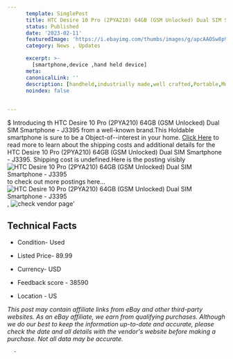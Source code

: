 ```yaml
---
      template: SinglePost
      title: HTC Desire 10 Pro (2PYA210) 64GB (GSM Unlocked) Dual SIM Smartphone - J3395
      status: Published
      date: '2023-02-11'
      featuredImage: 'https://i.ebayimg.com/thumbs/images/g/apcAAOSw8p9i4DUe/s-l225.jpg'
      category: News , Updates

      excerpt: >-
        [smartphone,device ,hand held device]
      meta:
      canonicalLink: ''
      description: [handheld,industrially made,well crafted,Portable,Mobile,Compact,Convenient,Lightweight,Maneuverable,Man-portable,Miniature,Carriable,Hand-held,Light,Holdable,Transportable,Mobile device,Pocket-sized,On-the-go,Wireless,Cordless,Compact size,Convenient size, smartphone,device ,hand held device]
      noindex: false
      

---
```

$
      Introducing th HTC Desire 10 Pro (2PYA210) 64GB (GSM Unlocked) Dual SIM Smartphone - J3395 from a well-known brand.This Holdable smartphone is sure to be a Object-of--interest in your home. [Click Here](https://www.ebay.com/itm/144659480103?hash=item21ae607e27%3Ag%3AapcAAOSw8p9i4DUe&mkevt=1&mkcid=1&mkrid=711-53200-19255-0&campid=%253CePNCampaignId%253E&customid=%253CreferenceId%253E&toolid=10049) to read more to learn about the shipping costs and additional details for the HTC Desire 10 Pro (2PYA210) 64GB (GSM Unlocked) Dual SIM Smartphone - J3395. Shipping cost is undefined.Here is the posting visibly ![HTC Desire 10 Pro (2PYA210) 64GB (GSM Unlocked) Dual SIM Smartphone - J3395](https://i.ebayimg.com/thumbs/images/g/apcAAOSw8p9i4DUe/s-l225.jpg) to check out more postings here... ![HTC Desire 10 Pro (2PYA210) 64GB (GSM Unlocked) Dual SIM Smartphone - J3395](https://i.ebayimg.com/images/g/apcAAOSw8p9i4DUe/s-l1600.jpg), ![check vendor page](https://origin-galleryplus.ebayimg.com/ws/web/144659480103_2_0_1/225x225.jpg,https://origin-galleryplus.ebayimg.com/ws/web/144659480103_3_0_1/225x225.jpg,https://origin-galleryplus.ebayimg.com/ws/web/144659480103_4_0_1/225x225.jpg,https://origin-galleryplus.ebayimg.com/ws/web/144659480103_5_0_1/225x225.jpg,https://origin-galleryplus.ebayimg.com/ws/web/144659480103_6_0_1/225x225.jpg,https://origin-galleryplus.ebayimg.com/ws/web/144659480103_7_0_1/225x225.jpg,https://origin-galleryplus.ebayimg.com/ws/web/144659480103_8_0_1/225x225.jpg)'

      

 ## Technical Facts 



     
      

 - Condition- Used 


      

 - Listed Price- 89.99 


      

 - Currency- USD 


      

 - Feedback score - 38590 


      

 - Location - US 


      
      

 *_This post may contain affiliate links from eBay and other third-party websites. As an eBay affiliate, we earn from qualifying purchases. Although we do our best to keep the information up-to-date and accurate, please check the date and all details with the vendor's website before making a purchase. Not all data may be accurate._*




      -
